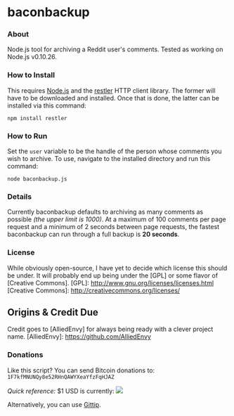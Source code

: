 baconbackup
===========

### About ###
Node.js tool for archiving a Reddit user's comments.
Tested as working on Node.js v0.10.26.

### How to Install ###
This requires [Node.js] and the [restler] HTTP client library.
The former will have to be downloaded and installed.
Once that is done, the latter can be installed via this command:
    
    npm install restler 

[node.js]: http://nodejs.org/
[restler]: https://github.com/danwrong/restler

### How to Run ###
Set the `user` variable to be the handle of the person whose comments you wish to archive.  To use, navigate to the installed directory and run this command:

	node baconbackup.js
    
### Details ###

Currently baconbackup defaults to archiving as many comments as possible *(the upper limit is 1000)*.  At a maximum of 100 comments per page request and a minimum of 2 seconds between page requests, the fastest baconbackup can run through a full backup is **20 seconds**.
    
### License ###
While obviously open-source, I have yet to decide which license this should be under.  It will probably end up being under the [GPL] or some flavor of [Creative Commons].
[GPL]: http://www.gnu.org/licenses/licenses.html
[Creative Commons]: http://creativecommons.org/licenses/

## Origins & Credit Due ##

Credit goes to [AlliedEnvy] for always being ready with a clever project name.
[AlliedEnvy]: https://github.com/AlliedEnvy

### Donations ###
Like this script?  You can send Bitcoin donations to: `1F7kfMNUNQy8e52RHnQAWYXeaYfzFqHJAZ`

*Quick reference:* $1 USD is currently: <img src="http://btcticker.appspot.com/mtgox/1.00usd.png">

Alternatively, you can use [Gittip](https://www.gittip.com/Wingman4l7/).